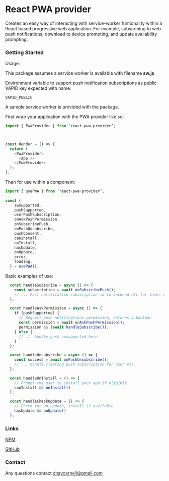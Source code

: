 # React PWA provider

Creates an easy way of interacting with service-worker funtionality within a React based progressive web application. For example, subscribing to web push notifications, download to device prompting, and update availability prompting.

### Getting Started

Usage:

This package assumes a service worker is available with filename **sw.js**

Environment variable to support push notification subscriptions as public VAPID key expected with name:

```
VAPID_PUBLIC
```

A sample service worker is provided with the package.

First wrap your application with the PWA provider like so:

```javascript
import { PwaProvider } from ‘react-pwa-provider’;

...

const Render = () => {
  return (
    <PwaProvider>
      <App />
    </PwaProvider>
  );
};
```

Then for use within a component:

```javascript
import { usePWA } from ‘react-pwa-provider’;
...
const {
    swSupported,
    pushSupported,
    userPushSubscription,
    onAskPushPermission,
    onSubscribePush,
    onPushUnsubscribe,
    pushConsent,
    canInstall,
    onInstall,
    hasUpdate,
    onUpdate,
    error,
    loading,
  } = usePWA();
```

Basic examples of use:

```javascript
  const handleSubscribe = async () => {
    const subscription = await onSubscribePush();
    // ... Post notification subscription id to backend etc for later use..
  };

  const handleAskPermission = async () => {
    if (pushSupported) {
      // Request push notifications permission, returns a boolean
      const permission = await onAskPushPermission();
      permission && (await handleSubscribe());
    } else {
      // ... handle push unsupported here
    }
  };

  const handleUnsubscribe = async () => {
    const success = await onPushUnsubscribe();
    // ... handle clearing push subscription for user etc
  };

  const handleOnInstall = () => {
    // Prompt the user to install your app if eligible
    canInstall && onInstall()
  };

  const handleCheckUpdate = () => {
    // Check for an update, install if available
    hasUpdate && onUpdate()
  };
```

### Links

[NPM](https://www.npmjs.com/package/react-pwa-provider)

[GitHub](https://github.com/chaycarnell/react-pwa-provider)

### Contact

Any questions contact chaycarnell@gmail.com
